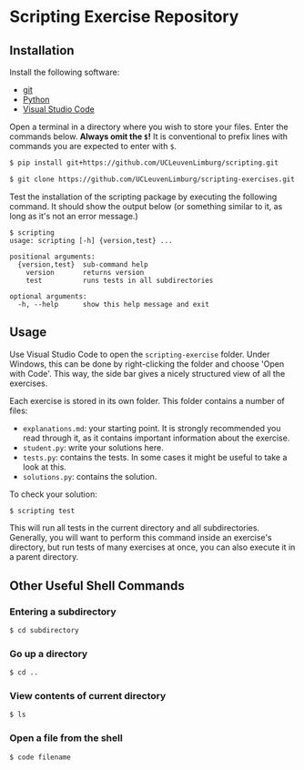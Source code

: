 # Scripting Exercise Repository

## Installation

Install the following software:

* [git](https://git-scm.com/)
* [Python](https://www.python.org/downloads/)
* [Visual Studio Code](https://code.visualstudio.com/)

Open a terminal in a directory where you wish to store your files.
Enter the commands below. **Always omit the `$`!** It is conventional to prefix
lines with commands you are expected to enter with `$`.

```bash
$ pip install git+https://github.com/UCLeuvenLimburg/scripting.git

$ git clone https://github.com/UCLeuvenLimburg/scripting-exercises.git
```

Test the installation of the scripting package by executing the following command.
It should show the output below (or something similar to it, as long as it's not an error message.)

```
$ scripting
usage: scripting [-h] {version,test} ...

positional arguments:
  {version,test}  sub-command help
    version       returns version
    test          runs tests in all subdirectories

optional arguments:
  -h, --help      show this help message and exit

```

## Usage

Use Visual Studio Code to open the `scripting-exercise` folder. Under Windows, this can be done by right-clicking the folder and choose 'Open with Code'. This way, the side bar gives a nicely structured view of all the exercises.

Each exercise is stored in its own folder. This folder contains a number of files:

* `explanations.md`: your starting point. It is strongly recommended you read through it, as it contains important information about the exercise.
* `student.py`: write your solutions here.
* `tests.py`: contains the tests. In some cases it might be useful to take a look at this.
* `solutions.py`: contains the solution.

To check your solution:

```bash
$ scripting test
```

This will run all tests in the current directory and all subdirectories. Generally, you will want to perform this command inside an exercise's directory, but run tests of many exercises at once, you can also execute it in a parent directory.


## Other Useful Shell Commands

### Entering a subdirectory

```bash
$ cd subdirectory
```

### Go up a directory

```bash
$ cd ..
```

### View contents of current directory

```bash
$ ls
```

### Open a file from the shell

```bash
$ code filename
```
